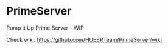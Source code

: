 # PrimeServer
Pump it Up Prime Server - WIP


Check wiki: https://github.com/HUEBRTeam/PrimeServer/wiki
